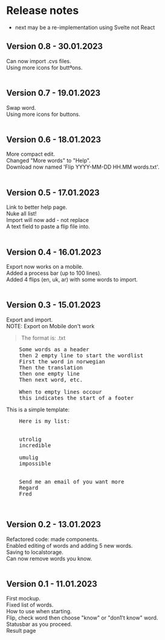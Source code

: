 # Release notes

- next may be a re-implementation using Svelte not React

## Version 0.8 - 30.01.2023

Can now import .cvs files.<br />
Using more icons for buttªons.<br />
<br />
## Version 0.7 - 19.01.2023

Swap word.<br />
Using more icons for buttons.<br />
<br />

## Version 0.6 - 18.01.2023

More compact edit.<br />
Changed "More words" to "Help".<br />
Download now named 'Flip YYYY-MM-DD HH.MM words.txt'.<br />
<br />

## Version 0.5 - 17.01.2023

Link to better help page.<br />
Nuke all list!<br />
Import will now add - not replace<br />
A text field to paste a flip file into.<br />
<br />
## Version 0.4 - 16.01.2023

Export now works on a mobile.<br />
Added a process bar (up to 100 lines).<br />
Added 4 flips (en, uk, ar) with some words to import.<br />
<br />

## Version 0.3 - 15.01.2023

Export and import.<br />
NOTE: Export on Mobile don't work
> The format is: .txt
<pre>
    Some words as a header
    then 2 empty line to start the wordlist
    First the word in norwegian
    Then the translation
    then one empty line
    Then next word, etc.

    When to empty lines occour
    this indicates the start of a footer
</pre>
This is a simple template:
<pre>
    Here is my list:


    utrolig
    incredible

    umulig
    impossible


    Send me an email of you want more
    Regard
    Fred
</pre>
<br />

## Version 0.2 - 13.01.2023

Refactored code: made components.<br />
Enabled editing of words and adding 5 new words.<br />
Saving to localstorage.<br />
Can now remove words you know.<br />
<br />


## Version 0.1 - 11.01.2023

First mockup.<br />
Fixed list of words.<br />
How to use when starting.<br />
Flip, check word then choose "know" or "don1't know" word.<br />
Statusbar as you proceed.<br />
Result page<br />

